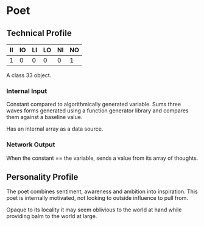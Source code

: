 # Poet

## Technical Profile

| II 	| IO 	| LI 	| LO 	| NI 	| NO 	|
|----	|----	|----	|----	|----	|----	|
| 1  	| 0  	| 0  	| 0  	| 0  	| 1  	|

A class 33 object.

### Internal Input
Constant compared to algorithmically generated variable. Sums three waves forms generated using a function generator library and compares them against a baseline value.

Has an internal array as a data source.

### Network Output
When the constant == the variable, sends a value from its array of thoughts.

## Personality Profile

The poet combines sentiment, awareness and ambition into inspiration. This poet is internally motivated, not looking to outside influence to pull from.

Opaque to its locality it may seem oblivious to the world at hand while providing balm to the world at large.
